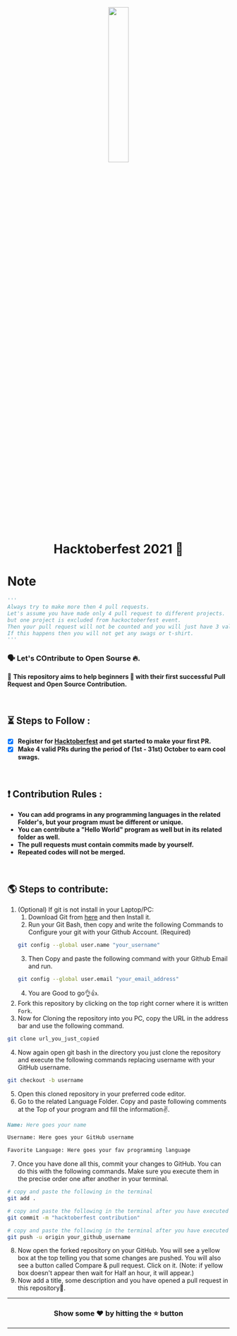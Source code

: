 <p align="center">
    <a href="https://hacktoberfest.digitalocean.com/">
        <img src="https://raw.githubusercontent.com/keshavsingh4522/hacktoberfest2022/35fc6060c5ddead5792f29a2437fea160dbe9804/Assets/logo-hacktoberfest-full.f42e3b1.svg" width="30%">
    </a>
</p>

<h1 align="center"> Hacktoberfest 2021 🎉</h1>

# Note
```py
'''
Always try to make more then 4 pull requests.
Let's assume you have made only 4 pull request to different projects.
but one project is excluded from hackoctoberfest event.
Then your pull request will not be counted and you will just have 3 valid pull requests.
If this happens then you will not get any swags or t-shirt.
'''
```

### 🗣 Let's COntribute to Open Sourse 🔥.
📢 **This repository aims to help beginners 🤔 with their first successful Pull Request and Open Source Contribution.**

<br>

## ⏳ Steps to Follow : 

   - [X] **Register for [Hacktoberfest](https://hacktoberfest.digitalocean.com/) and get started to make your first PR.**
   - [X] **Make 4 valid PRs during the period of (1st - 31st) October to earn cool swags.**

 <br>
 
## ❗ Contribution Rules :

   * **You can add programs in any programming languages in the related Folder's, but your program must be different or unique.**
   * **You can contribute a "Hello World" program as well but in its related folder as well.**
   * **The pull requests must contain commits made by yourself.**
   * **Repeated codes will not be merged.**

 <br>
 
## 🌎 Steps to contribute:
1. (Optional) If git is not install in your Laptop/PC:
   1. Download Git from [here](https://git-scm.com/downloads) and then Install it.
   2. Run your Git Bash, then copy and write the following Commands to Configure your git with your Github Account. (Required)
     ```sh
     git config --global user.name "your_username"
     ```
   3. Then Copy and paste the following command with your Github Email and run.
     ```sh
     git config --global user.email "your_email_address"
     ```
   4. You are Good to go👌👍.
2. Fork this repository by clicking on the top right corner where it is written `Fork`.
3. Now for Cloning the repository into you PC, copy the URL in the address bar and use the following command.
```sh
git clone url_you_just_copied
```
4. Now again open git bash in the directory you just clone the repository and execute the following commands replacing username with your GitHub username.
```sh
git checkout -b username
```
5. Open this cloned repository in your preferred code editor. 
6. Go to the related Language Folder. Copy and paste following comments at the Top of your program and fill the information✌.
```md
Name: Here goes your name

Username: Here goes your GitHub username

Favorite Language: Here goes your fav programming language
```
7. Once you have done all this, commit your changes to GitHub. You can do this with the following commands. Make sure you execute them in the precise order one after another in your terminal.
```sh
# copy and paste the following in the terminal
git add .

# copy and paste the following in the terminal after you have executed the previous command
git commit -m "hacktoberfest contribution"

# copy and paste the following in the terminal after you have executed the previous command
git push -u origin your_github_username
```
8. Now open the forked repository on your GitHub. You will see a yellow box at the top telling you that some changes are pushed. You will also see a button called Compare & pull request. Click on it. (Note: if yellow box doesn't appear then wait for Half an hour, it will appear.)
9. Now add a title, some description and you have opened a pull request in this repository💖.

----------------------------------------------------------

### <p align="center"> Show some ❤ by hitting the ⭐ button </p>

----------------------------------------------------------
